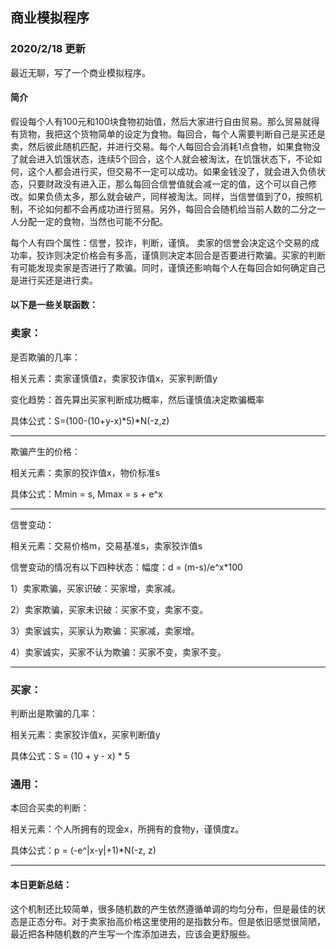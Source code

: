 ## 商业模拟程序

### 2020/2/18 更新

最近无聊，写了一个商业模拟程序。

#### 简介

假设每个人有100元和100块食物初始值，然后大家进行自由贸易。那么贸易就得有货物，我把这个货物简单的设定为食物。每回合，每个人需要判断自己是买还是卖，然后彼此随机匹配，并进行交易。每个人每回合会消耗1点食物，如果食物没了就会进入饥饿状态，连续5个回合，这个人就会被淘汰，在饥饿状态下，不论如何，这个人都会进行买，但交易不一定可以成功。如果金钱没了，就会进入负债状态，只要财政没有进入正，那么每回合信誉值就会减一定的值，这个可以自己修改。如果负债太多，那么就会破产，同样被淘汰。同样，当信誉值到了0，按照机制，不论如何都不会再成功进行贸易。另外，每回合会随机给当前人数的二分之一人分配一定的食物，当然也可能不分配。

每个人有四个属性：信誉，狡诈，判断，谨慎。
卖家的信誉会决定这个交易的成功率，狡诈则决定价格会有多高，谨慎则决定本回合是否要进行欺骗。买家的判断有可能发现卖家是否进行了欺骗。同时，谨慎还影响每个人在每回合如何确定自己是进行买还是进行卖。

#### 以下是一些关联函数：

### 卖家：

是否欺骗的几率：

相关元素：卖家谨慎值z，卖家狡诈值x，买家判断值y

变化趋势：首先算出买家判断成功概率，然后谨慎值决定欺骗概率

具体公式：S=(100-(10+y-x)*5)*N(-z,z)

----

欺骗产生的价格：

相关元素：卖家的狡诈值x，物价标准s

具体公式：Mmin = s, Mmax = s + e^x

----

信誉变动：

相关元素：交易价格m，交易基准s，卖家狡诈值s

信誉变动的情况有以下四种状态：幅度：d = (m-s)/e^x*100

1）卖家欺骗，买家识破：买家增，卖家减。

2）卖家欺骗，买家未识破：买家不变，卖家不变。

3）卖家诚实，买家认为欺骗：买家减，卖家增。

4）卖家诚实，买家不认为欺骗：买家不变，卖家不变。

--------

### 买家：

判断出是欺骗的几率：

相关元素：卖家狡诈值x，买家判断值y

具体公式：S = (10 + y - x) * 5

### 通用：

本回合买卖的判断：

相关元素：个人所拥有的现金x，所拥有的食物y，谨慎度z。

具体公式：p = (-e^|x-y|+1)*N(-z, z)

----

#### 本日更新总结：

这个机制还比较简单，很多随机数的产生依然遵循单调的均匀分布，但是最佳的状态是正态分布。对于卖家抬高价格这里使用的是指数分布。但是依旧感觉很简陋，最近把各种随机数的产生写一个库添加进去，应该会更舒服些。
